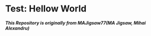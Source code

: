 # Test: Hellow World
##### This Repository is originally from MAJigsaw77(**MA Jigsaw, Mihai Alexandru**)
